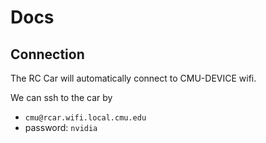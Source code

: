 # Docs

## Connection

The RC Car will automatically connect to CMU-DEVICE wifi. 

We can ssh to the car by 
- `cmu@rcar.wifi.local.cmu.edu`
- password: `nvidia`
